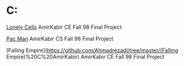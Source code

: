 # C:
[Lonely Cells](https://github.com/Ahmadrezadl/University_Programming_Projects/tree/master/(Lonely%20Cell)%20C%20AmirKabir) AmirKabir CE Fall 98 Final Project

[Pac Man](https://github.com/Ahmadrezadl/University_Programming_Projects/tree/master/(Pacman)%20C%20AmirKabir) AmirKabir CS Fall 98 Final Project

[Falling Empire](https://github.com/Ahmadrezadl/tree/master/(Falling Empire)%20C%20AmirKabir) AmirKabir CE Fall 98 Final Project
